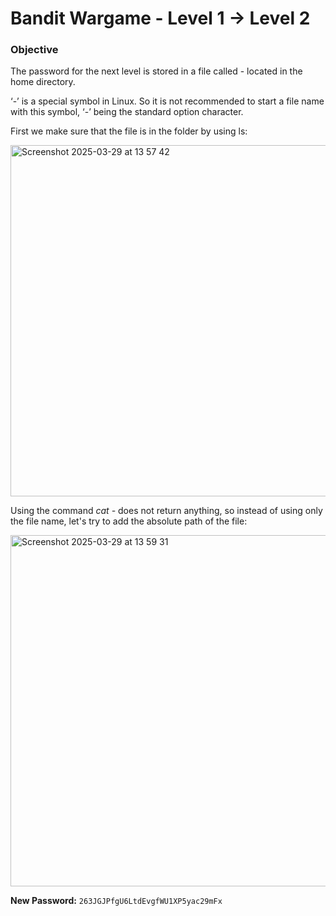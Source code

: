 # Bandit Wargame - Level 1 -> Level 2

### Objective  
The password for the next level is stored in a file called - located in the home directory.

‘-’ is a special symbol in Linux. So it is not recommended to start a file name with this symbol, ‘-’ being the standard option character.

First we make sure that the file is in the folder by using ls:

<img width="562" alt="Screenshot 2025-03-29 at 13 57 42" src="https://github.com/user-attachments/assets/46ecbdee-d43e-4b9a-94a1-c9956eaf4274" />

Using the command *cat -* does not return anything, so instead of using only the file name, let's try to add the absolute path of the file:

<img width="562" alt="Screenshot 2025-03-29 at 13 59 31" src="https://github.com/user-attachments/assets/b550a4bd-87e7-473b-83af-8180d28e5e1f" />

**New Password:** `263JGJPfgU6LtdEvgfWU1XP5yac29mFx`
